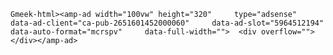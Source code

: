 `Gmeek-html><amp-ad width="100vw" height="320"     type="adsense"     data-ad-client="ca-pub-2651601452000060"     data-ad-slot="5964512194"     data-auto-format="mcrspv"     data-full-width="">  <div overflow=""></div></amp-ad>`
